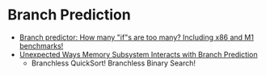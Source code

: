 Branch Prediction
=================

* [Branch predictor: How many "if"s are too many? Including x86 and M1 benchmarks!](https://blog.cloudflare.com/branch-predictor/)
* [Unexpected Ways Memory Subsystem Interacts with Branch Prediction](https://johnnysswlab.com/unexpected-ways-memory-subsystem-interacts-with-branch-prediction/)
    * Branchless QuickSort! Branchless Binary Search!
